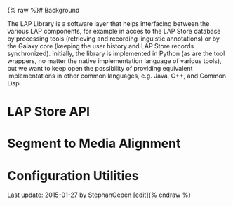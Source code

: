 {% raw %}# Background

The LAP Library is a software layer that helps interfacing between the
various LAP components, for example in acces to the LAP Store database
by processing tools (retrieving and recording linguistic annotations) or
by the Galaxy core (keeping the user history and LAP Store records
synchronized). Initially, the library is implemented in Python (as are
the tool wrappers, no matter the native implementation language of
various tools), but we want to keep open the possibility of providing
equivalent implementations in other common languages, e.g. Java, C++,
and Common Lisp.

# LAP Store API

# Segment to Media Alignment

# Configuration Utilities

Last update: 2015-01-27 by StephanOepen [[edit](https://github.com/delph-in/docs/wiki/LapDevelopment_Library/_edit)]{% endraw %}